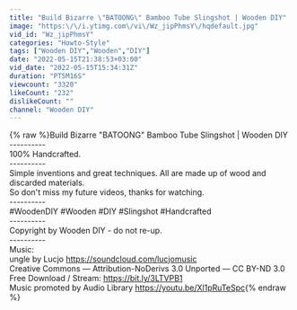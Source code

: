 ```yaml
---
title: "Build Bizarre \"BATOONG\" Bamboo Tube Slingshot | Wooden DIY"
image: "https:\/\/i.ytimg.com\/vi\/Wz_jipPhmsY\/hqdefault.jpg"
vid_id: "Wz_jipPhmsY"
categories: "Howto-Style"
tags: ["Wooden DIY","Wooden","DIY"]
date: "2022-05-15T21:38:53+03:00"
vid_date: "2022-05-15T15:34:31Z"
duration: "PT5M16S"
viewcount: "3320"
likeCount: "232"
dislikeCount: ""
channel: "Wooden DIY"
---
```

{% raw %}Build Bizarre &quot;BATOONG&quot; Bamboo Tube Slingshot | Wooden DIY<br />----------<br />100% Handcrafted.<br />----------<br />Simple inventions and great techniques. All are made up of wood and discarded materials. <br />So don't miss my future videos, thanks for watching.<br />----------<br />#WoodenDIY #Wooden #DIY #Slingshot #Handcrafted<br />----------<br />Copyright by Wooden DIY - do not re-up.<br />----------<br />Music:<br />ungle by Lucjo <a rel="nofollow" target="blank" href="https://soundcloud.com/lucjomusic">https://soundcloud.com/lucjomusic</a> <br />Creative Commons — Attribution-NoDerivs 3.0 Unported — CC BY-ND 3.0<br />Free Download / Stream: <a rel="nofollow" target="blank" href="https://bit.ly/3LTVPB1">https://bit.ly/3LTVPB1</a><br />Music promoted by Audio Library <a rel="nofollow" target="blank" href="https://youtu.be/Xl1pRuTeSpc">https://youtu.be/Xl1pRuTeSpc</a>{% endraw %}
